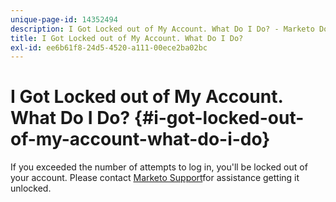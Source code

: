 ```yaml
---
unique-page-id: 14352494
description: I Got Locked out of My Account. What Do I Do? - Marketo Docs - Product Documentation
title: I Got Locked out of My Account. What Do I Do?
exl-id: ee6b61f8-24d5-4520-a111-00ece2ba02bc
---
```

# I Got Locked out of My Account. What Do I Do? {#i-got-locked-out-of-my-account-what-do-i-do}

If you exceeded the number of attempts to log in, you'll be locked out of your account. Please contact [Marketo Support](https://nation.marketo.com/t5/Support/ct-p/Support#)for assistance getting it unlocked.
